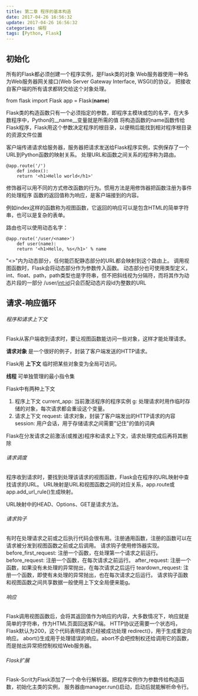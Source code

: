 ```yaml
---
title: 第二章 程序的基本构造
date: 2017-04-26 16:56:32
update: 2017-04-26 16:56:32
categories: 编程
tags: [Python, Flask]
---
```

## 初始化

所有的Flask都必须创建一个程序实例，是Flask类的对象
Web服务器使用一种名为Web服务器网关接口(Web Server Gateway Interface, WSGI)的协议，
把接收自客户端的所有请求都转交给这个对象处理。

from flask import Flask
app = Flask(__name__)

Flask类的构造函数只有一个必须指定的参数，即程序主模块或包的名字，在大多数程序中，Python的__name__变量就是所需的值
将构造函数的name函数传给Flask程序，Flask用这个参数决定程序的根目录，以便稍后能找到相对程序根目录的资源文件位置

客户端传递请求给服务器，服务器把请求发送给Flask程序实例，实例保存了一个URL到Python函数的映射关系。
处理URL和函数之间关系的程序称为路由。

    @app.route('/')
        def index():
        return '<h1>Hello world</h1>'

修饰器可以用不同的方式修改函数的行为。惯用方法是用修饰器把函数注册为事件的处理程序
函数的返回值称为响应，是客户端接到的内容。

例如index这样的函数称为视图函数，它返回的响应可以是包含HTML的简单字符串，也可以是复杂的表单。
<!-- more -->
路由也可以使用动态名字：

    @app.route('/user/<name>')
        def user(name):
        return '<h1>Hello, %s</h1>' % name
"<>"内为动态部分，任何能匹配静态部分的URL都会映射到这个路由上。
调用视图函数时，Flask会将动态部分作为参数传入函数。
动态部分也可使用类型定义，int、float、path，path类型也是字符串，但不把斜线视为分隔符，而将其作为动态片段的一部分
/user/<int:id>只会匹配动态片段id为整数的URL

## 请求-响应循环

###### 程序和请求上下文
Flask从客户端收到请求时，要让视图函数能访问一些对象，这样才能处理请求。

__请求对象__ 是一个很好的例子，封装了客户端发送的HTTP请求。

Flask用 __上下文__ 临时把某些对象变为全局可访问。

__线程__ 可单独管理的最小指令集

Flask中有两种上下文
1. 程序上下文
current_app:    当前激活程序的程序实例
g:    处理请求时用作临时存储的对象，每次请求都会重设这个变量。
2. 请求上下文
request:        请求对象，封装了客户端发出的HTTP请求的内容
session:        用户会话，用于存储请求之间需要"记住"的值的词典

Flask在分发请求之前激活(或推送)程序和请求上下文，请求处理完成后再将其删除

###### 请求调度
程序收到请求时，要找到处理该请求的视图函数，Flask会在程序的URL映射中查找请求的URL。
URL映射是URL和视图函数之间的对应关系，app.route或app.add_url_rule()生成映射。

URL映射中的HEAD、Options、GET是请求方法。

###### 请求钩子
有时在处理请求之前或之后执行代码会很有用。注册通用函数，注册的函数可以在请求被分发到视图函数之前或之后调用。
请求钩子使用修饰器实现。
before_first_request:  注册一个函数，在处理第一个请求之前运行。
before_request:   注册一个函数，在每次请求之前运行。
after_request:   注册一个函数，如果没有未处理的异常抛出，在每次请求之后运行
teardown_request:   注册一个函数，即使有未处理的异常抛出，也在每次请求之后运行。
请求钩子函数和视图函数之间共享数据一般使用上下文全局便来能g。

###### 响应
Flask调用视图函数后，会将其返回值作为响应的内容，大多数情况下，响应就是简单的字符串，作为HTML页面回送客户端。
HTTP协议还需要一个状态吗，Flask默认为200，这个代码表明请求已经被成功处理
redirect()，用于生成重定向响应。
abort()生成用于处理错误的响应。abort不会吧控制权还给调用它的函数，而是抛出异常把控制权给Web服务器。

###### Flask扩展

Flask-Scrit为Flask添加了一个命令行解析器。把程序实例作为参数传给构造函数，初始化主类的实例，
服务器由manager.run()启动，启动后就能解析命令行。
